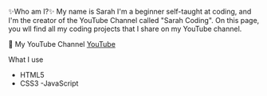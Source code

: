 ✨Who am I?✨
My name is Sarah I'm a beginner self-taught at coding, and I'm the creator of the YouTube Channel called "Sarah Coding".
On this page, you wll find all my coding projects that I share on my YouTube channel.

🔗 My YouTube Channel
[YouTube](https://www.youtube.com/@SarahCoding23)

What I use
- HTML5
- CSS3
-JavaScript
